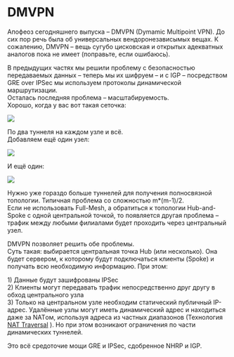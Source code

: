 # DMVPN

Апофеоз сегодняшнего выпуска – DMVPN \(Dymamic Multipoint VPN\). До сих пор речь была об универсальных вендоронезависымых вещах. К сожалению, DMVPN – вещь сугубо цисковская и открытых адекватных аналогов пока не имеет \(поправьте, если ошибаюсь\).

В предыдущих частях мы решили проблему с безопасностью передаваемых данных – теперь мы их шифруем – и с IGP – посредством GRE over IPSec мы используем протоколы динамической маршрутизации.  
Осталась последняя проблема – масштабируемость.  
Хорошо, когда у вас вот такая сеточка:

![](http://img-fotki.yandex.ru/get/6426/83739833.23/0_abbd7_9be4baa9_M.jpg)

По два туннеля на каждом узле и всё.  
Добавляем ещё один узел:

![](http://img-fotki.yandex.ru/get/6431/83739833.23/0_abbd6_1cb3ea29_L.jpg)

И ещё один:

![](http://img-fotki.yandex.ru/get/6427/83739833.23/0_abbd5_4fe9491a_XL.jpg)

Нужно уже гораздо больше туннелей для получения полносвязной топологии. Типичная проблема со сложностью m\*\(m-1\)/2.  
Если не использовать Full-Mesh, а обратиться к топологии Hub-and-Spoke с одной центральной точкой, то появляется другая проблема – трафик между любыми филиалами будет проходить через центральный узел.

DMVPN позволяет решить обе проблемы.  
Суть такая: выбирается центральная точка Hub \(или несколько\). Она будет сервером, к которому будут подключаться клиенты \(Spoke\) и получать всю необходимую информацию. При этом:

1\) Данные будут зашифрованы IPSec  
2\) Клиенты могут передавать трафик непосредственно друг другу в обход центрального узла  
3\) Только на центральном узле необходим статический публичный IP-адрес. Удалённые узлы могут иметь динамический адрес и находиться даже за NATом, используя адреса из частных диапазонов \(Технология [NAT Traversal](http://en.wikipedia.org/wiki/NAT_traversal) \). Но при этом возникают ограничения по части динамических туннелей.

Это всё средоточие мощи GRE и IPSec, сдобренное NHRP и IGP.
